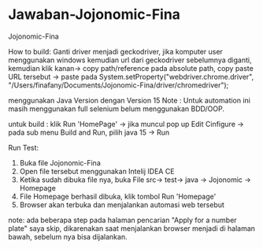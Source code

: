 # Jawaban-Jojonomic-Fina
 Jojonomic-Fina

How to build:
Ganti driver menjadi geckodriver, jika komputer user menggunakan windows
kemudian url dari geckodriver sebelumnya diganti, kemudian klik kanan-> copy path/reference
pada absolute path, copy paste URL tersebut -> paste pada System.setProperty("webdriver.chrome.driver", "/Users/finafany/Documents/Jojonomic-Fina/driver/chromedriver");

menggunakan Java Version dengan Version 15
Note : Untuk automation ini masih menggunakan full selenium belum menggunakan BDD/OOP.

untuk build :
klik Run 'HomePage' -> jika muncul pop up Edit Cinfigure -> pada sub menu Build and Run, pilih java 15 -> Run

Run Test:
1. Buka file Jojonomic-Fina
2. Open file tersebut menggunakan Intelij IDEA CE
3. Ketika sudah dibuka file nya, buka File src-> test-> java -> Jojonomic -> Homepage
4. File Homepage berhasil dibuka, klik tombol Run 'Homepage'
5. Browser akan terbuka dan menjalankan automasi web tersebut

note:
ada beberapa step pada halaman pencarian "Apply for a number plate" saya skip, dikarenakan saat menjalankan browser menjadi di halaman bawah,
sebelum nya bisa dijalankan. 
